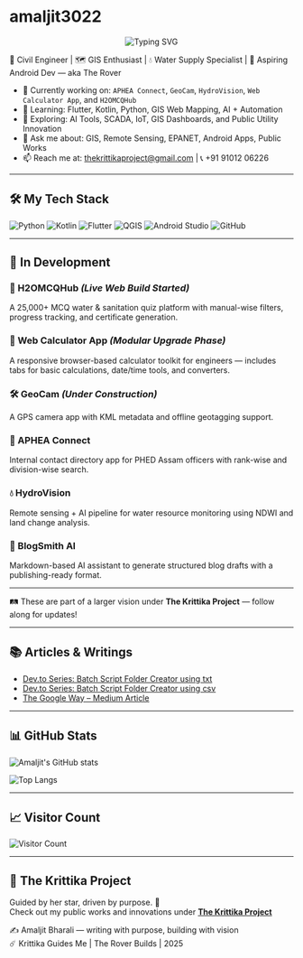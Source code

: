 # amaljit3022

<p align="center">
  <img src="https://readme-typing-svg.herokuapp.com?font=Fira+Code&size=20&pause=1000&center=true&vCenter=true&width=500&height=45&lines=Hi%2C+I'm+Amaljit+Bharali!;Civil+Engineer+%F0%9F%9B%A0%EF%B8%8F;GIS+Explorer+%F0%9F%97%BA%EF%B8%8F;Android+Dev+in+Progress+%F0%9F%93%B1;Building+Krittika+WebTools+%F0%9F%8C%90;Powered+by+Purpose+%E2%9C%A8" alt="Typing SVG" />
</p>

🚀 Civil Engineer | 🗺️ GIS Enthusiast | 💧 Water Supply Specialist | 📱 Aspiring Android Dev — aka The Rover

- 🔭 Currently working on: `APHEA Connect`, `GeoCam`, `HydroVision`, `Web Calculator App`, and `H2OMCQHub`
- 🌱 Learning: Flutter, Kotlin, Python, GIS Web Mapping, AI + Automation
- 🧠 Exploring: AI Tools, SCADA, IoT, GIS Dashboards, and Public Utility Innovation
- 💬 Ask me about: GIS, Remote Sensing, EPANET, Android Apps, Public Works
- 📫 Reach me at: [thekrittikaproject@gmail.com](mailto:thekrittikaproject@gmail.com) | 📞 +91 91012 06226

---

## 🛠️ My Tech Stack
![Python](https://img.shields.io/badge/Python-3776AB?style=for-the-badge&logo=python&logoColor=white)
![Kotlin](https://img.shields.io/badge/Kotlin-7F52FF?style=for-the-badge&logo=kotlin&logoColor=white)
![Flutter](https://img.shields.io/badge/Flutter-02569B?style=for-the-badge&logo=flutter&logoColor=white)
![QGIS](https://img.shields.io/badge/QGIS-589632?style=for-the-badge&logo=qgis&logoColor=white)
![Android Studio](https://img.shields.io/badge/Android%20Studio-3DDC84?style=for-the-badge&logo=android-studio&logoColor=white)
![GitHub](https://img.shields.io/badge/GitHub-181717?style=for-the-badge&logo=github&logoColor=white)

---

## 🧪 In Development

### 📘 H2OMCQHub *(Live Web Build Started)*
A 25,000+ MCQ water & sanitation quiz platform with manual-wise filters, progress tracking, and certificate generation.

### 🧮 Web Calculator App *(Modular Upgrade Phase)*
A responsive browser-based calculator toolkit for engineers — includes tabs for basic calculations, date/time tools, and converters.

### 🛠️ GeoCam *(Under Construction)*
A GPS camera app with KML metadata and offline geotagging support.

### 📇 APHEA Connect
Internal contact directory app for PHED Assam officers with rank-wise and division-wise search.

### 💧 HydroVision
Remote sensing + AI pipeline for water resource monitoring using NDWI and land change analysis.

### 🧠 BlogSmith AI
Markdown-based AI assistant to generate structured blog drafts with a publishing-ready format.

---

🛤️ These are part of a larger vision under **The Krittika Project** — follow along for updates!

---

## 📚 Articles & Writings

- [Dev.to Series: Batch Script Folder Creator using txt](https://dev.to/amaljitbharali/batchscript-foldercreatortool-4k74)
- [Dev.to Series: Batch Script Folder Creator using csv](https://dev.to/amaljitbharali/batchscript-foldercreatortool-using-csv-3b0f)
- [The Google Way – Medium Article](https://medium.com/@amaljitbharali/the-google-way-tools-that-shaped-my-journey-fcecfaf369cd)

---

## 📊 GitHub Stats

![Amaljit's GitHub stats](https://github-readme-stats.vercel.app/api?username=amaljit3022&show_icons=true&theme=radical)

![Top Langs](https://github-readme-stats.vercel.app/api/top-langs/?username=amaljit3022&layout=compact&theme=radical&hide_progress=false&cache_seconds=86400)

---

## 📈 Visitor Count
![Visitor Count](https://komarev.com/ghpvc/?username=amaljit3022&color=blue)

---

## 🧭 The Krittika Project
Guided by her star, driven by purpose. 🌠  
Check out my public works and innovations under [**The Krittika Project**](https://sites.google.com/view/thekrittikaproject)

✍️ Amaljit Bharali — writing with purpose, building with vision  
☄️ Krittika Guides Me | The Rover Builds | 2025
